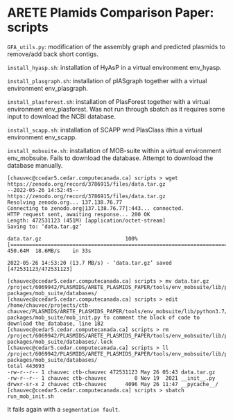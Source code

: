 # ARETE Plamids Comparison Paper: scripts

`GFA_utils.py`: modification of the assembly graph and predicted plasmids to remove/add back short contigs.  


`install_hyasp.sh`: installation of HyAsP in a virtual environment env_hyasp.  

`install_plasgraph.sh`: installation of plASgraph together with a virtual environment env_plasgraph.  

`install_plasforest.sh`: installation of PlasForest together with a virtual environment env_plasforest. Was not run through sbatch as it requires some input to download the NCBI database.  

`install_scapp.sh`: installation of SCAPP wnd PlasClass ithin a virtual environment env_scapp. 

`install_mobsuite.sh`: installation of MOB-suite within a virtual environment env_mobsuite. Fails to download the database.
Attempt to download the database manually.
```
[chauvec@ccedar5.cedar.computecanada.ca] scripts > wget https://zenodo.org/record/3786915/files/data.tar.gz
--2022-05-26 14:52:45--  https://zenodo.org/record/3786915/files/data.tar.gz
Resolving zenodo.org... 137.138.76.77
Connecting to zenodo.org|137.138.76.77|:443... connected.
HTTP request sent, awaiting response... 200 OK
Length: 472531123 (451M) [application/octet-stream]
Saving to: ‘data.tar.gz’

data.tar.gz                           100%[========================================================================>] 450.64M  18.6MB/s    in 33s

2022-05-26 14:53:20 (13.7 MB/s) - ‘data.tar.gz’ saved [472531123/472531123]

[chauvec@ccedar5.cedar.computecanada.ca] scripts > mv data.tar.gz /project/6069942/PLASMIDS/ARETE_PLASMIDS_PAPER/tools/env_mobsuite/lib/python3.7/site-packages/mob_suite/databases/
[chauvec@ccedar5.cedar.computecanada.ca] scripts > edit /home/chauvec/projects/ctb-chauvec/PLASMIDS/ARETE_PLASMIDS_PAPER/tools/env_mobsuite/lib/python3.7/site-packages/mob_suite/mob_init.py to comment the block of code to download the database, line 182
[chauvec@cedar5.cedar.computecanada.ca] scripts > rm /project/6069942/PLASMIDS/ARETE_PLASMIDS_PAPER/tools/env_mobsuite/lib/python3.7/site-packages/mob_suite/databases/.lock
[chauvec@cedar5.cedar.computecanada.ca] scripts > ll /project/6069942/PLASMIDS/ARETE_PLASMIDS_PAPER/tools/env_mobsuite/lib/python3.7/site-packages/mob_suite/databases/
total 443693
-rw-r--r-- 1 chauvec ctb-chauvec 472531123 May 26 05:43 data.tar.gz
-rw-r--r-- 1 chauvec ctb-chauvec         0 Nov 19  2021 __init__.py
drwxr-sr-x 2 chauvec ctb-chauvec      4096 May 26 11:47 __pycache__/
[chauvec@ccedar5.cedar.computecanada.ca] scripts > sbatch run_mob_init.sh
```
It fails again with a `segmentation fault`.
